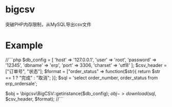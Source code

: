 # bigcsv
突破PHP内存限制，从MySQL导出csv文件

# Example

//```php
$db_config = [
    'host' => '127.0.0.1',
    'user' => 'root',
    'password' => '12345',
    'dbname' => 'erp',
    'port' => 3306,
    'charset' => 'utf8'
];
$csv_header = ["订单号", "状态"];
$format = ["order_status" => function($str){
    return $str == 1 ? "完成" : "取消";
}];
$sql = 'select order_number, order_status from erp_ordersale';

$obj = \bigcsv\BigCSV::getinstance($db_config);
$obj->download($sql, $csv_header, $format);
//```